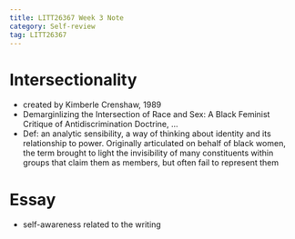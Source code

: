 ```yaml
---
title: LITT26367 Week 3 Note
category: Self-review
tag: LITT26367
---
```

# Intersectionality
* created by Kimberle Crenshaw, 1989
* Demarginlizing the Intersection of Race and Sex: A Black Feminist Critique of Antidiscrimination Doctrine, ...
* Def: an analytic sensibility, a way of thinking about identity and its relationship to power. Originally articulated on behalf of black women, the term brought to light the invisibility of many constituents within groups that claim them as members, but often fail to represent them

# Essay
* self-awareness related to the writing